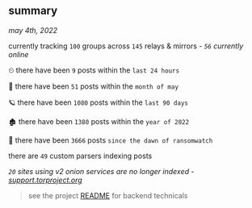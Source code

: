 
## summary
_may 4th, 2022_

currently tracking `100` groups across `145` relays & mirrors - _`56` currently online_

⏲ there have been `9` posts within the `last 24 hours`

🦈 there have been `51` posts within the `month of may`

🪐 there have been `1080` posts within the `last 90 days`

🏚 there have been `1380` posts within the `year of 2022`

🦕 there have been `3666` posts `since the dawn of ransomwatch`

there are `49` custom parsers indexing posts

_`20` sites using v2 onion services are no longer indexed - [support.torproject.org](https://support.torproject.org/onionservices/v2-deprecation/)_

> see the project [README](https://github.com/thetanz/ransomwatch#ransomwatch--) for backend technicals
